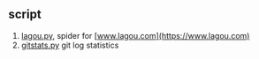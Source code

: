 ## script
1. [lagou.py](/blob/master/lagou.py), spider for [www.lagou.com](https://www.lagou.com)
2. [gitstats.py](/blob/master/gitstats.py) git log statistics
